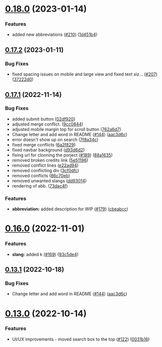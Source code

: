 # [0.18.0](https://github.com/Njong392/Abbreve/compare/v0.17.2...v0.18.0) (2023-01-14)


### Features

* added new abbreviations ([#210](https://github.com/Njong392/Abbreve/issues/210)) ([1d451b4](https://github.com/Njong392/Abbreve/commit/1d451b4df69b85e4de80a4c40a73a4256d01d0b3))



## [0.17.2](https://github.com/Njong392/Abbreve/compare/v0.17.1...v0.17.2) (2023-01-11)


### Bug Fixes

* fixed spacing issues on mobile and large view and fixed text siz… ([#207](https://github.com/Njong392/Abbreve/issues/207)) ([37222d0](https://github.com/Njong392/Abbreve/commit/37222d053fa7aa2ad789eb2ed50255b319ff4341))



## [0.17.1](https://github.com/Njong392/Abbreve/compare/v0.17.0...v0.17.1) (2022-11-14)


### Bug Fixes

* added submit button ([02df920](https://github.com/danitacodes/Abbreve/commit/02df9204cd353cc16dcf636355e5d198d1e54e0b))
* adjusted merge conflict. ([9cc0844](https://github.com/danitacodes/Abbreve/commit/9cc0844980140aee9f2a49c06cf7b93677becd59))
* adjusted mobile margin top for scroll button ([762a6d7](https://github.com/danitacodes/Abbreve/commit/762a6d7012df32f7ceb2bf237ebd4edd5e1962f6))
* Change letter and add word in README ([#144](https://github.com/danitacodes/Abbreve/issues/144)) ([aac3d6c](https://github.com/danitacodes/Abbreve/commit/aac3d6c6533044dfc8d82d7c4a945a7c8c1f042f))
* error doesn't show up on search ([7f8a34c](https://github.com/danitacodes/Abbreve/commit/7f8a34c0955494defdb69494bc05dc534e41c89c))
* fixed merge conflicts ([6a2f829](https://github.com/danitacodes/Abbreve/commit/6a2f829cb42c7bab01f27218b777d8f0fb4adc53))
* fixed navbar background ([d93d6d2](https://github.com/danitacodes/Abbreve/commit/d93d6d27a568c001f178c5011c805fa0d2b18142))
* fixing url for clonning the porject ([#189](https://github.com/danitacodes/Abbreve/issues/189)) ([88a1635](https://github.com/danitacodes/Abbreve/commit/88a163529e73daee349ea101708783b96fb9cfc2))
* removed broken credits link ([5e51196](https://github.com/danitacodes/Abbreve/commit/5e51196da3b473198b54b8a00950c6a6386dd6a9))
* removed conflict lines ([e22ad94](https://github.com/danitacodes/Abbreve/commit/e22ad94c9398832060d8b582cb80ccb46ee701cc))
* removed conflicting div ([3cf0dfc](https://github.com/danitacodes/Abbreve/commit/3cf0dfc6c865475c3aa7572d9280e7e315783ebe))
* removed conflicts ([86c70eb](https://github.com/danitacodes/Abbreve/commit/86c70ebaa283dbd5aeefed239946f67d894f29d2))
* removed unwanted slangs ([dd93014](https://github.com/danitacodes/Abbreve/commit/dd930148bd01427f9aa3bc3858d27b118d6443a4))
* rendering of abb. ([73dac4f](https://github.com/danitacodes/Abbreve/commit/73dac4f24ee7eee21c1d8205940f6a2b78e66504))


### Features

* **abbreviation:** added description for WIP ([#179](https://github.com/Njong392/Abbreve/issues/179)) ([cbeabcc](https://github.com/Njong392/Abbreve/commit/cbeabcc4369ed3bf120690483eb3dc43242a0537))



# [0.16.0](https://github.com/Njong392/Abbreve/compare/v0.13.1...v0.16.0) (2022-11-01)


### Features

* **slang:** added k ([#169](https://github.com/Njong392/Abbreve/issues/169)) ([93c5de4](https://github.com/Njong392/Abbreve/commit/93c5de4d8220e988c419c54140bea3e753f7700b))



## [0.13.1](https://github.com/Njong392/Abbreve/compare/v0.13.0...v0.13.1) (2022-10-18)


### Bug Fixes

* Change letter and add word in README ([#144](https://github.com/Njong392/Abbreve/issues/144)) ([aac3d6c](https://github.com/Njong392/Abbreve/commit/aac3d6c6533044dfc8d82d7c4a945a7c8c1f042f))



# [0.13.0](https://github.com/Njong392/Abbreve/compare/v0.3.0...v0.13.0) (2022-10-14)


### Features

* UI/UX improvements - moved search box to the top ([#122](https://github.com/Njong392/Abbreve/issues/122)) ([0031b16](https://github.com/Njong392/Abbreve/commit/0031b160f91cc3906d9fd6ed91bed6f66141276a))



